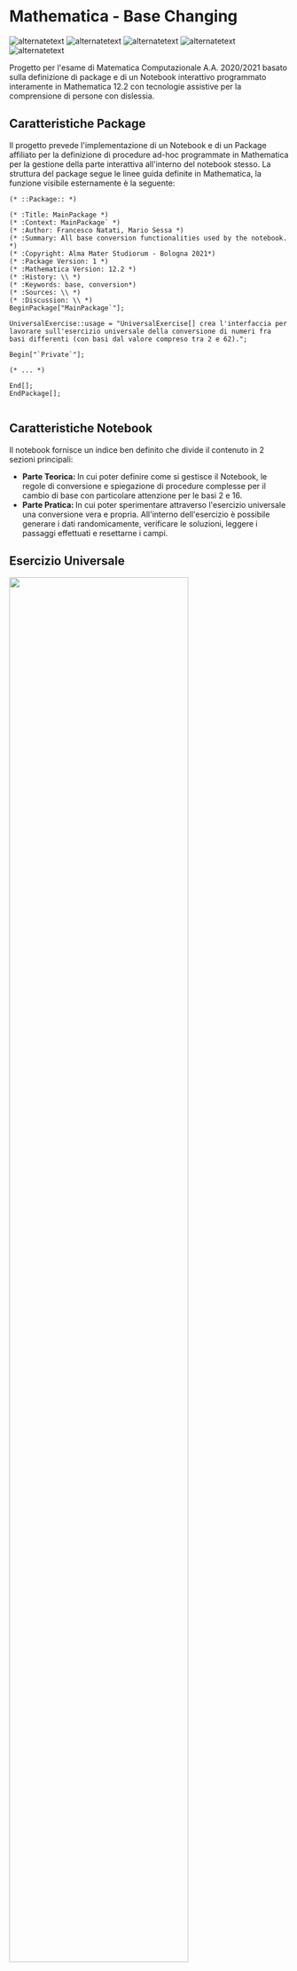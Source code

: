 # Mathematica - Base Changing

<p>
        <img src="https://img.shields.io/static/v1?label=build&message=passing&color=%3CCOLOR%3E" alt="alternatetext">
	<img src="https://img.shields.io/badge/state-closed-red" alt="alternatetext">
	<img src="https://img.shields.io/badge/version-1.0%20-blue" alt="alternatetext">
  <img src="https://img.shields.io/badge/notebook-Mathematica 12.2-yellow" alt="alternatetext">
  <img src="https://img.shields.io/badge/package-Mathematica 12.2-white" alt="alternatetext">
</p>

Progetto per l'esame di Matematica Computazionale A.A. 2020/2021 basato sulla definizione di package e di un Notebook interattivo programmato interamente in Mathematica 12.2 con tecnologie assistive per la comprensione di persone con dislessia.


## Caratteristiche Package

Il progetto prevede l'implementazione di un Notebook e di un Package affiliato per la definizione di procedure ad-hoc programmate in Mathematica per la gestione della parte interattiva all'interno del notebook stesso.
La struttura del package segue le linee guida definite in Mathematica, la funzione visibile esternamente è la seguente:

```
(* ::Package:: *)

(* :Title: MainPackage *)
(* :Context: MainPackage` *)
(* :Author: Francesco Natati, Mario Sessa *)
(* :Summary: All base conversion functionalities used by the notebook. *)
(* :Copyright: Alma Mater Studiorum - Bologna 2021*)
(* :Package Version: 1 *)
(* :Mathematica Version: 12.2 *)
(* :History: \\ *)
(* :Keywords: base, conversion*)
(* :Sources: \\ *)
(* :Discussion: \\ *)
BeginPackage["MainPackage`"];

UniversalExercise::usage = "UniversalExercise[] crea l'interfaccia per lavorare sull'esercizio universale della conversione di numeri fra basi differenti (con basi dal valore compreso tra 2 e 62).";

Begin["`Private`"];

(* ... *)

End[];
EndPackage[];


```

## Caratteristiche Notebook

Il notebook fornisce un indice ben definito che divide il contenuto in 2 sezioni principali:
<ul>
  <li> <b> Parte Teorica: </b> In cui poter definire come si gestisce il Notebook, le regole di conversione e spiegazione di procedure complesse per il cambio di base con particolare attenzione per le basi 2 e 16.
  </li><li> <b> Parte Pratica: </b> In cui poter sperimentare attraverso l'esercizio universale una conversione vera e propria. All'interno dell'esercizio è possibile generare i dati randomicamente, verificare le soluzioni, leggere i passaggi effettuati e resettarne i campi. </li>
 </ul>
 

## Esercizio Universale

<img width=80% src="/src/resources/img/universal_exercise_guide.png"></img>

## Autori

<ul>
  <li> Francesco Natati (@projectnatz) </li>
  <li> Mario Sessa (@kode-git) </li>
</ul>

## Licenza 

&copy; Apache License Version 2.0, January 2004

